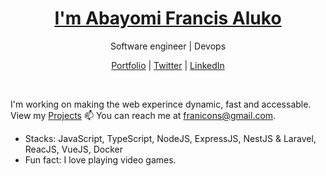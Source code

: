 <p align="center">
  <h1 align="center"><a href="https://franicons.dev">I'm Abayomi Francis Aluko</a></h1>
  <p align="center"> Software engineer | Devops </p>
</p>

<p align="center">
  <a href="https://abayomi-francis-aluko.netlify.app/">Portfolio</a> | 
  <a href="https://twitter.com/yomialuko7">Twitter</a> |
  <a href="https://linkedin.com/in/abayomi-aluko-75887b202">LinkedIn</a>
</p>

<br />

 I'm working on making the web experince dynamic, fast and accessable. View my [Projects](https://abayomi-francis-aluko.netlify.app)
📫 You can reach me at franicons@gmail.com.

-  Stacks: JavaScript, TypeScript, NodeJS, ExpressJS, NestJS & Laravel, ReacJS, VueJS, Docker
-  Fun fact: I love playing video games.



<!--
Here are some ideas to get you started:
https://user-images.githubusercontent.com/25548490/121235376-b86c1600-c88c-11eb-9650-2c86c77f43ac.png
- 🔭 I’m currently working on ...
- 🌱 I’m currently learning ...
- 👯 I’m looking to collaborate on ...
- 🤔 I’m looking for help with ...
- 💬 Ask me about ...
- 📫 How to reach me: ...
- 😄 Pronouns: ...
- ⚡ Fun fact: ...
-->
